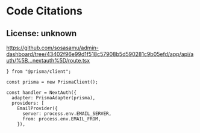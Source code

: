 # Code Citations

## License: unknown
https://github.com/sosasamu/admin-dashboard/tree/43402f96e99d1f518c57908b5d590281c9b05efd/app/api/auth/%5B...nextauth%5D/route.tsx

```
} from "@prisma/client";

const prisma = new PrismaClient();

const handler = NextAuth({
  adapter: PrismaAdapter(prisma),
  providers: [
    EmailProvider({
      server: process.env.EMAIL_SERVER,
      from: process.env.EMAIL_FROM,
    }),
```

